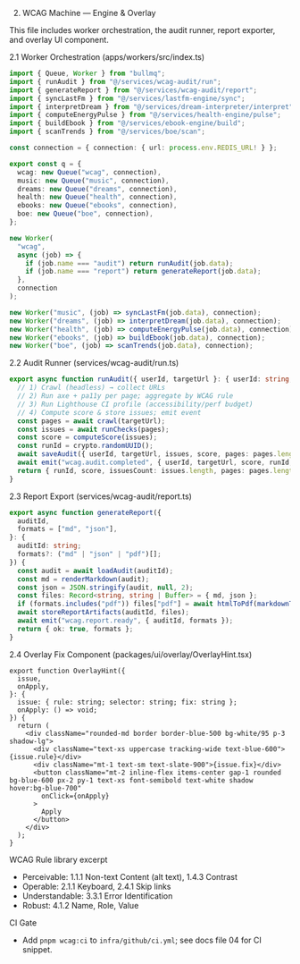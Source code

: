 2) WCAG Machine — Engine & Overlay

This file includes worker orchestration, the audit runner, report exporter, and overlay UI component.

2.1 Worker Orchestration (apps/workers/src/index.ts)

```ts
import { Queue, Worker } from "bullmq";
import { runAudit } from "@/services/wcag-audit/run";
import { generateReport } from "@/services/wcag-audit/report";
import { syncLastFm } from "@/services/lastfm-engine/sync";
import { interpretDream } from "@/services/dream-interpreter/interpret";
import { computeEnergyPulse } from "@/services/health-engine/pulse";
import { buildEbook } from "@/services/ebook-engine/build";
import { scanTrends } from "@/services/boe/scan";

const connection = { connection: { url: process.env.REDIS_URL! } };

export const q = {
  wcag: new Queue("wcag", connection),
  music: new Queue("music", connection),
  dreams: new Queue("dreams", connection),
  health: new Queue("health", connection),
  ebooks: new Queue("ebooks", connection),
  boe: new Queue("boe", connection),
};

new Worker(
  "wcag",
  async (job) => {
    if (job.name === "audit") return runAudit(job.data);
    if (job.name === "report") return generateReport(job.data);
  },
  connection
);

new Worker("music", (job) => syncLastFm(job.data), connection);
new Worker("dreams", (job) => interpretDream(job.data), connection);
new Worker("health", (job) => computeEnergyPulse(job.data), connection);
new Worker("ebooks", (job) => buildEbook(job.data), connection);
new Worker("boe", (job) => scanTrends(job.data), connection);
```

2.2 Audit Runner (services/wcag-audit/run.ts)

```ts
export async function runAudit({ userId, targetUrl }: { userId: string; targetUrl: string }) {
  // 1) Crawl (headless) → collect URLs
  // 2) Run axe + pa11y per page; aggregate by WCAG rule
  // 3) Run Lighthouse CI profile (accessibility/perf budget)
  // 4) Compute score & store issues; emit event
  const pages = await crawl(targetUrl);
  const issues = await runChecks(pages);
  const score = computeScore(issues);
  const runId = crypto.randomUUID();
  await saveAudit({ userId, targetUrl, issues, score, pages: pages.length, runId });
  await emit("wcag.audit.completed", { userId, targetUrl, score, runId, issuesCount: issues.length });
  return { runId, score, issuesCount: issues.length, pages: pages.length };
}
```

2.3 Report Export (services/wcag-audit/report.ts)

```ts
export async function generateReport({
  auditId,
  formats = ["md", "json"],
}: {
  auditId: string;
  formats?: ("md" | "json" | "pdf")[];
}) {
  const audit = await loadAudit(auditId);
  const md = renderMarkdown(audit);
  const json = JSON.stringify(audit, null, 2);
  const files: Record<string, string | Buffer> = { md, json };
  if (formats.includes("pdf")) files["pdf"] = await htmlToPdf(markdownToHtml(md));
  await storeReportArtifacts(auditId, files);
  await emit("wcag.report.ready", { auditId, formats });
  return { ok: true, formats };
}
```

2.4 Overlay Fix Component (packages/ui/overlay/OverlayHint.tsx)

```tsx
export function OverlayHint({
  issue,
  onApply,
}: {
  issue: { rule: string; selector: string; fix: string };
  onApply: () => void;
}) {
  return (
    <div className="rounded-md border border-blue-500 bg-white/95 p-3 shadow-lg">
      <div className="text-xs uppercase tracking-wide text-blue-600">{issue.rule}</div>
      <div className="mt-1 text-sm text-slate-900">{issue.fix}</div>
      <button className="mt-2 inline-flex items-center gap-1 rounded bg-blue-600 px-2 py-1 text-xs font-semibold text-white shadow hover:bg-blue-700"
        onClick={onApply}
      >
        Apply
      </button>
    </div>
  );
}
```

WCAG Rule library excerpt

- Perceivable: 1.1.1 Non-text Content (alt text), 1.4.3 Contrast
- Operable: 2.1.1 Keyboard, 2.4.1 Skip links
- Understandable: 3.3.1 Error Identification
- Robust: 4.1.2 Name, Role, Value

CI Gate

- Add `pnpm wcag:ci` to `infra/github/ci.yml`; see docs file 04 for CI snippet.
